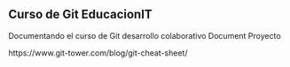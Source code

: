 ## Curso de Git EducacionIT
Documentando el curso de Git desarrollo colaborativo
Document Proyecto
<p>
	https://www.git-tower.com/blog/git-cheat-sheet/
</p>
